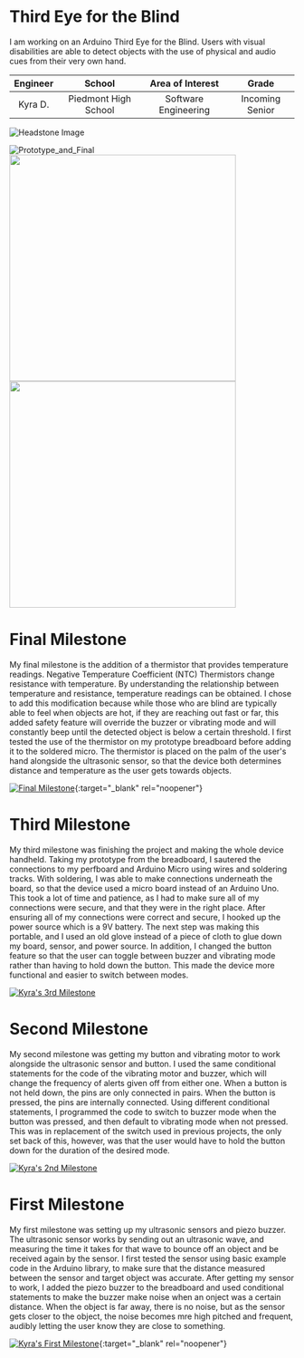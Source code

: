 ﻿# Third Eye for the Blind
I am working on an Arduino Third Eye for the Blind. Users with visual disabilities are able to detect objects with the use of physical and audio cues from their very own hand.

| **Engineer** | **School** | **Area of Interest** | **Grade** |
|:--:|:--:|:--:|:--:|
| Kyra D. | Piedmont High School | Software Engineering | Incoming Senior

![Headstone Image](https://bluestampengineering.com/wp-content/uploads/2016/05/improve.jpg)

![Prototype_and_Final](https://user-images.githubusercontent.com/94956287/176246906-ea514ccc-3ee0-4a42-8a22-db13965170ff.JPG)
<img src="https://user-images.githubusercontent.com/94956287/176249518-41fbc503-300a-44c9-b105-41aef7d56669.png" width="400">
<img src="https://user-images.githubusercontent.com/94956287/176250830-977c3406-10c4-423c-be4b-18db8e569712.png" width="400">


# Final Milestone
My final milestone is the addition of a thermistor that provides temperature readings. Negative Temperature Coefficient (NTC) Thermistors change resistance with temperature. By understanding the relationship between temperature and resistance, temperature readings can be obtained. I chose to add this modification because while those who are blind are typically able to feel when objects are hot, if they are reaching out fast or far, this added safety feature will override the buzzer or vibrating mode and will constantly beep until the detected object is below a certain threshold. I first tested the use of the thermistor on my prototype breadboard before adding it to the soldered micro. The thermistor is placed on the palm of the user's hand alongside the ultrasonic sensor, so that the device both determines distance and temperature as the user gets towards objects.

[![Final Milestone](https://res.cloudinary.com/marcomontalbano/image/upload/v1612573869/video_to_markdown/images/youtube--F7M7imOVGug-c05b58ac6eb4c4700831b2b3070cd403.jpg )](https://www.youtube.com/watch?v=F7M7imOVGug&feature=emb_logo "Final Milestone"){:target="_blank" rel="noopener"}

# Third Milestone
My third milestone was finishing the project and making the whole device handheld. Taking my prototype from the breadboard, I sautered the connections to my perfboard and Arduino Micro using wires and soldering tracks. With soldering, I was able to make connections underneath the board, so that the device used a micro board instead of an Arduino Uno. This took a lot of time and patience, as I had to make sure all of my connections were secure, and that they were in the right place. After ensuring all of my connections were correct and secure, I hooked up the power source which is a 9V battery. The next step was making this portable, and I used an old glove instead of a piece of cloth to glue down my board, sensor, and power source. In addition, I changed the button feature so that the user can toggle between buzzer and vibrating mode rather than having to hold down the button. This made the device more functional and easier to switch between modes.

[![Kyra's 3rd Milestone](https://res.cloudinary.com/marcomontalbano/image/upload/v1656091170/video_to_markdown/images/youtube--3WJ3lJCEA6w-c05b58ac6eb4c4700831b2b3070cd403.jpg)](https://www.youtube.com/watch?v=3WJ3lJCEA6w "Kyra's 3rd Milestone")

# Second Milestone
My second milestone was getting my button and vibrating motor to work alongside the ultrasonic sensor and button. I used the same conditional statements for the code of the vibrating motor and buzzer, which will change the frequency of alerts given off from either one. When a button is not held down, the pins are only connected in pairs. When the button is pressed, the pins are internally connected. Using different conditional statements, I programmed the code to switch to buzzer mode when the button was pressed, and then default to vibrating mode when not pressed. This was in replacement of the switch used in previous projects, the only set back of this, however, was that the user would have to hold the button down for the duration of the desired mode.

[![Kyra's 2nd Milestone](https://res.cloudinary.com/marcomontalbano/image/upload/v1656090848/video_to_markdown/images/youtube--jOFxKbY50XA-c05b58ac6eb4c4700831b2b3070cd403.jpg)](https://www.youtube.com/watch?v=jOFxKbY50XA "Kyra's 2nd Milestone")

# First Milestone
My first milestone was setting up my ultrasonic sensors and piezo buzzer. The ultrasonic sensor works by sending out an ultrasonic wave, and measuring the time it takes for that wave to bounce off an object and be received again by the sensor. I first tested the  sensor using basic example code in the Arduino library, to make sure that the distance measured between the sensor and target object was accurate. After getting my sensor to work, I added the piezo buzzer to the breadboard and used conditional statements to make the buzzer make noise when an onject was a certain distance. When the object is far away, there is no noise, but as the sensor gets closer to the object, the noise becomes mre high pitched and frequent, audibly letting the user know they are close to something.

[![Kyra's First Milestone](https://res.cloudinary.com/marcomontalbano/image/upload/v1655485258/video_to_markdown/images/youtube--gY0ncTcIGnQ-c05b58ac6eb4c4700831b2b3070cd403.jpg)](https://www.youtube.com/watch?v=gY0ncTcIGnQ "Kyra's First Milestone"){:target="_blank" rel="noopener"}


